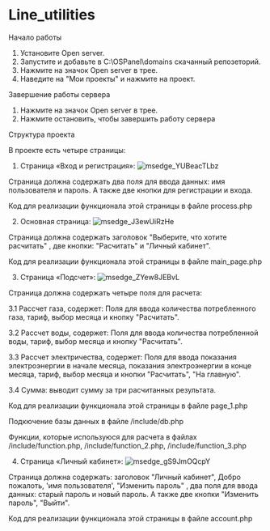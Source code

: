 # Line_utilities


Начало работы
1. Установите Open server.
2. Запустите и добавьте в C:\OSPanel\domains скачанный репозеторий.
3. Нажмите на значок Open server в трее.
4. Наведите на "Мои проекты" и нажмите на проект.

Завершение работы сервера
1. Нажмите на значок Open server в трее.
2. Нажмите остановить, чтобы завершить работу сервера

Структура проекта

В проекте есть четыре страницы:
1. Страница «Вход и регистрация»:
![msedge_YUBeacTLbz](https://github.com/Elindor49/elindor49.github.io/assets/73751885/88380c7c-0198-4731-af9b-985bde88d730)

Страница должна содержать два поля для ввода данных: имя пользователя и пароль.
А также две кнопки для регистрации и входа.

Код для реализации функционала этой страницы в файле process.php

2. Основная страница:
![msedge_J3ewUiRzHe](https://github.com/Elindor49/elindor49.github.io/assets/73751885/1a1a9c4a-ee4e-454f-9d33-8da4ce746d53)

Страница должна содержать заголовок "Выберите, что хотите расчитать" , две кнопки: "Расчитать" и "Личный кабинет".

Код для реализации функционала этой страницы в файле main_page.php

3. Страница «Подсчет»:
![msedge_ZYew8JEBvL](https://github.com/Elindor49/elindor49.github.io/assets/73751885/99c4e00a-cf70-4e1b-9406-c80bd8ddc178)

Страница должна содержать четыре поля для расчета:

3.1 Рассчет газа, содержет: Поля для ввода количества потребленного газа, тариф, выбор месяца и кнопку "Расчитать".

3.2 Рассчет воды, содержет: Поля для ввода количества потребленной воды, тариф, выбор месяца и кнопку "Расчитать".

3.3 Рассчет электричества, содержет: Поля для ввода показания электроэнергии в начале месяца, показания электроэнергии в конце месяца, тариф, выбор месяца и кнопки "Расчитать", "На главную".

3.4 Сумма: выводит сумму за три расчитанных результата.  

Код для реализации функционала этой страницы в файле page_1.php

Подкючение базы данных в файле /include/db.php

Функции, которые используюся для расчета в файлах /include/function.php, /include/function_2.php, /include/function_3.php

4. Страница «Личный кабинет»:
![msedge_gS9JmOQcpY](https://github.com/Elindor49/elindor49.github.io/assets/73751885/f74368dd-69ca-4483-a274-71729c4a8a48)

Страница должна содержать: заголовок "Личный кабинет", Добро пожалоть, 'имя пользователя', "Изменить пароль" , два поля для ввода данных: старый пароль и новый пароль.
А также две кнопки "Изменить пароль", "Выйти".

Код для реализации функционала этой страницы в файле account.php

